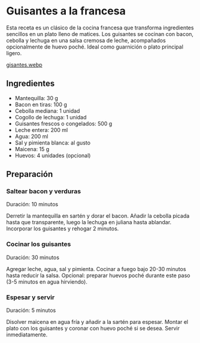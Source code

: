 # Guisantes a la francesa

Esta receta es un clásico de la cocina francesa que transforma ingredientes sencillos en un plato lleno de matices. Los guisantes se cocinan con bacon, cebolla y lechuga en una salsa cremosa de leche, acompañados opcionalmente de huevo poché. Ideal como guarnición o plato principal ligero.

[gisantes.webp](https://upload.wikimedia.org/wikipedia/commons/1/10/Receta_de_Panzanella.jpg)

## Ingredientes

* Mantequilla: 30 g  
* Bacon en tiras: 100 g  
* Cebolla mediana: 1 unidad  
* Cogollo de lechuga: 1 unidad  
* Guisantes frescos o congelados: 500 g  
* Leche entera: 200 ml  
* Agua: 200 ml  
* Sal y pimienta blanca: al gusto  
* Maicena: 15 g  
* Huevos: 4 unidades (opcional)  

## Preparación

### Saltear bacon y verduras

Duración: 10 minutos  

Derretir la mantequilla en sartén y dorar el bacon. Añadir la cebolla picada hasta que transparente, luego la lechuga en juliana hasta ablandar. Incorporar los guisantes y rehogar 2 minutos.

### Cocinar los guisantes

Duración: 30 minutos  

Agregar leche, agua, sal y pimienta. Cocinar a fuego bajo 20-30 minutos hasta reducir la salsa. Opcional: preparar huevos poché durante este paso (3-5 minutos en agua hirviendo).

### Espesar y servir

Duración: 5 minutos  

Disolver maicena en agua fría y añadir a la sartén para espesar. Montar el plato con los guisantes y coronar con huevo poché si se desea. Servir inmediatamente.
